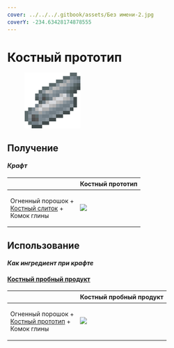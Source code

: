 ```yaml
---
cover: ../../../.gitbook/assets/Без имени-2.jpg
coverY: -234.63428174878555
---
```


# Костный прототип

<figure><img src="../../../.gitbook/assets/bone_prototype_128.png" alt=""><figcaption></figcaption></figure>

## Получение

#### _Крафт_

| ㅤ                                                                                        | Костный прототип                                  |
| ---------------------------------------------------------------------------------------- | ------------------------------------------------- |
| <p>Огненный порошок +<br><a href="bone_basic.md">Костный слиток</a> +<br>Комок глины</p> | ![](../../../.gitbook/assets/bone\_prototype.png) |

## Использование

#### _Как ингредиент при крафте_

#### [Костный пробный продукт](bone\_trial\_production.md)

| ㅤ                                                                                              | Костный пробный продукт                                   |
| ---------------------------------------------------------------------------------------------- | --------------------------------------------------------- |
| <p>Огненный порошок +<br><a href="bone_prototype.md">Костный прототип</a> +<br>Комок глины</p> | ![](../../../.gitbook/assets/bone\_trial\_production.png) |
